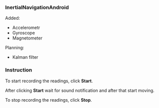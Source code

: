 ### InertialNavigationAndroid
Added:
* Accelerometr
* Gyroscope
* Magnetometer

Planning:
* Kalman filter

### Instruction
To start recording the readings, click **Start**.

After clicking **Start** wait for sound notification and after that start moving.

To stop recording the readings, click **Stop**.

